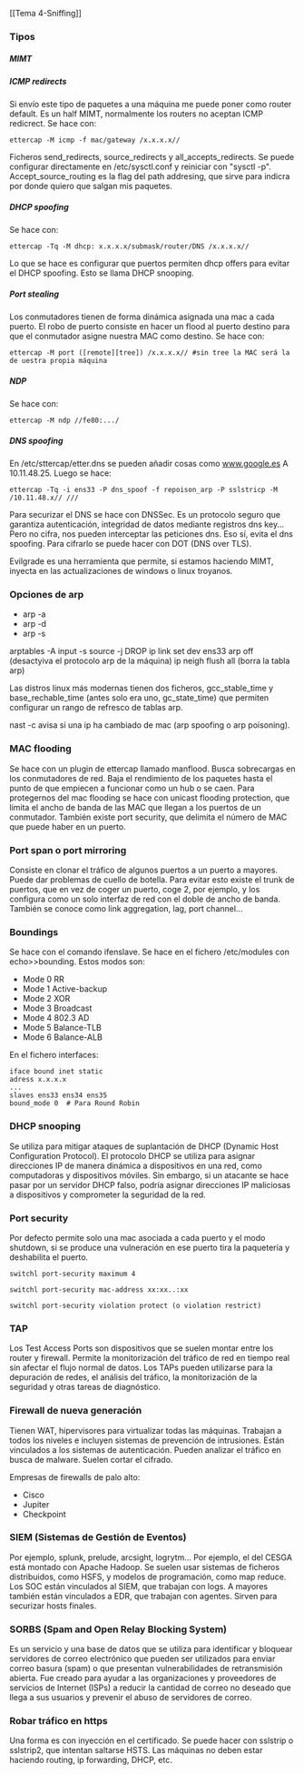 [[Tema 4-Sniffing]]

### Tipos
##### MIMT

##### ICMP redirects
Si envío este tipo de paquetes a una máquina me puede poner como router default. Es un half MIMT, normalmente los routers no aceptan ICMP redicrect. Se hace con:
```
ettercap -M icmp -f mac/gateway /x.x.x.x//
```

Ficheros send_redirects, source_redirects y all_accepts_redirects. Se puede configurar directamente en /etc/sysctl.conf y reiniciar con "sysctl -p". Accept_source_routing es la flag del path addresing, que sirve para indicra por donde quiero que salgan mis paquetes. 

##### DHCP spoofing
Se hace con:
```
ettercap -Tq -M dhcp: x.x.x.x/submask/router/DNS /x.x.x.x//
```

Lo que se hace es configurar que puertos permiten dhcp offers para evitar el DHCP spoofing. Esto se llama DHCP snooping.

##### Port stealing
Los conmutadores tienen de forma dinámica asignada una mac a cada puerto. El robo de puerto consiste en hacer un flood al puerto destino para que el conmutador asigne nuestra MAC como destino. Se hace con:
```
ettercap -M port ([remote][tree]) /x.x.x.x// #sin tree la MAC será la de uestra propia máquina
```

##### NDP
Se hace con:
```
ettercap -M ndp //fe80:.../
```

##### DNS spoofing
En /etc/sttercap/etter.dns se pueden añadir cosas como www.google.es A 10.11.48.25. Luego se hace:
```
ettercap -Tq -i ens33 -P dns_spoof -f repoison_arp -P sslstricp -M /10.11.48.x// ///
```

Para securizar el DNS se hace con DNSSec. Es un protocolo seguro que garantiza autenticación, integridad de datos mediante registros dns key... Pero no cifra, nos pueden interceptar las peticiones dns. Eso sí, evita el dns spoofing. Para cifrarlo se puede hacer con DOT (DNS over TLS). 

Evilgrade es una herramienta que permite, si estamos haciendo MIMT, inyecta en las actualizaciones de windows o linux troyanos.

### Opciones de arp
+ arp -a
+ arp -d
+ arp -s

arptables -A input -s source -j DROP
ip link set dev ens33 arp off (desactyiva el protocolo arp de la máquina)
ip neigh flush all (borra la tabla arp)

Las distros linux más modernas tienen dos ficheros, gcc_stable_time y base_rechable_time (antes solo era uno, gc_state_time) que permiten configurar un rango de refresco de tablas arp.

nast -c avisa si una ip ha cambiado de mac (arp spoofing o arp poisoning).

### MAC flooding
Se hace con un plugin de ettercap llamado manflood. Busca sobrecargas en los conmutadores de red. Baja el rendimiento de los paquetes hasta el punto de que empiecen a funcionar como un hub o se caen. Para protegernos del mac flooding se hace con unicast flooding protection, que limita el ancho de banda de las MAC que llegan a los puertos de un conmutador. También existe port security, que delimita el número de MAC que puede haber en un puerto.

### Port span o port mirroring
Consiste en clonar el tráfico de algunos puertos a un puerto a mayores. Puede dar problemas de cuello de botella. Para evitar esto existe el trunk de puertos, que en vez de coger un puerto, coge 2, por ejemplo, y los configura como un solo interfaz de red con el doble de ancho de banda. También se conoce como link aggregation, lag, port channel...

### Boundings
Se hace con el comando ifenslave. Se hace en el fichero /etc/modules con echo>>bounding. Estos modos son:
+ Mode 0 RR
+ Mode 1 Active-backup
+ Mode 2 XOR
+ Mode 3 Broadcast
+ Mode 4 802.3 AD
+ Mode 5 Balance-TLB
+ Mode 6 Balance-ALB

En el fichero interfaces:
```
iface bound inet static
adress x.x.x.x
...
slaves ens33 ens34 ens35
bound_mode 0  # Para Round Robin
```

### DHCP snooping
Se utiliza para mitigar ataques de suplantación de DHCP (Dynamic Host Configuration Protocol). El protocolo DHCP se utiliza para asignar direcciones IP de manera dinámica a dispositivos en una red, como computadoras y dispositivos móviles. Sin embargo, si un atacante se hace pasar por un servidor DHCP falso, podría asignar direcciones IP maliciosas a dispositivos y comprometer la seguridad de la red.

### Port security
Por defecto permite solo una mac asociada a cada puerto y el modo shutdown, si se produce una vulneración en ese puerto tira la paquetería y deshabilita el puerto.
```
switchl port-security maximum 4
```

```
switchl port-security mac-address xx:xx..:xx
```

```
switchl port-security violation protect (o violation restrict)
```

### TAP
Los Test Access Ports son dispositivos que se suelen montar entre los router y firewall. Permite la monitorización del tráfico de red en tiempo real sin afectar el flujo normal de datos. Los TAPs pueden utilizarse para la depuración de redes, el análisis del tráfico, la monitorización de la seguridad y otras tareas de diagnóstico.

### Firewall de nueva generación
Tienen WAT, hipervisores para virtualizar todas las máquinas. Trabajan a todos los niveles e incluyen sistemas de prevención de intrusiones. Están vinculados a los sistemas de autenticación. Pueden analizar el tráfico en busca de malware. Suelen cortar el cifrado. 

Empresas de firewalls de palo alto:
+ Cisco
+ Jupiter
+ Checkpoint

### SIEM (Sistemas de Gestión de Eventos)
Por ejemplo, splunk, prelude, arcsight, logrytm... Por ejemplo, el del CESGA está montado con Apache Hadoop. Se suelen usar sistemas de ficheros distribuidos, como HSFS, y modelos de programación, como map reduce. Los SOC están vinculados al SIEM, que trabajan con logs. A mayores también están vinculados a EDR, que trabajan con agentes. Sirven para securizar hosts finales.

### SORBS (Spam and Open Relay Blocking System)
Es un servicio y una base de datos que se utiliza para identificar y bloquear servidores de correo electrónico que pueden ser utilizados para enviar correo basura (spam) o que presentan vulnerabilidades de retransmisión abierta. Fue creado para ayudar a las organizaciones y proveedores de servicios de Internet (ISPs) a reducir la cantidad de correo no deseado que llega a sus usuarios y prevenir el abuso de servidores de correo.

### Robar tráfico en https
Una forma es con inyección en el certificado. Se puede hacer con sslstrip o sslstrip2, que intentan saltarse HSTS. Las máquinas no deben estar haciendo routing, ip forwarding, DHCP, etc.